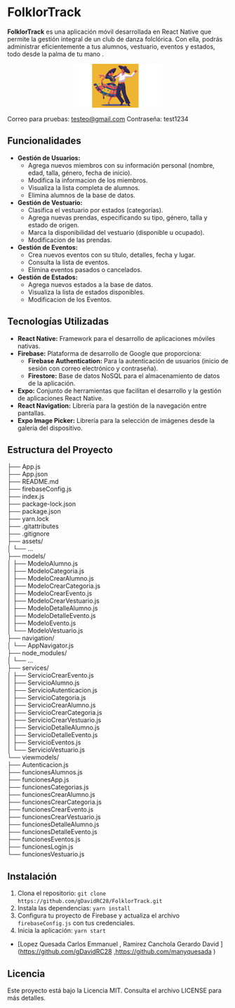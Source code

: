# FolklorTrack

**FolklorTrack** es una aplicación móvil desarrollada en React Native que permite la gestión integral de un club de danza folclórica. Con ella, podrás administrar eficientemente a tus alumnos, vestuario, eventos y estados, todo desde la palma de tu mano  .

<p align="center">
  <img src="/assets/Bailarines.jpg" alt="Logo de FolklorTrack" width="200"/>
</p>

Correo para pruebas: 
  testeo@gmail.com
Contraseña:
  test1234
  
## Funcionalidades

* **Gestión de Usuarios:**
    * Agrega nuevos miembros con su información personal (nombre, edad, talla, género, fecha de inicio).
    * Modifica la informacion de los miembros.
    * Visualiza la lista completa de alumnos.
    * Elimina alumnos de la base de datos.
* **Gestión de Vestuario:**
    * Clasifica el vestuario por estados (categorías).
    * Agrega nuevas prendas, especificando su tipo, género, talla y estado de origen.
    * Marca la disponibilidad del vestuario (disponible u ocupado).
    * Modificacion de las prendas.
* **Gestión de Eventos:**
    * Crea nuevos eventos con su título, detalles, fecha y lugar.
    * Consulta la lista de eventos.
    * Elimina eventos pasados o cancelados.
* **Gestión de Estados:**
    * Agrega nuevos estados a la base de datos.
    * Visualiza la lista de estados disponibles.
    * Modificacion de los Eventos.

## Tecnologías Utilizadas

* **React Native:** Framework para el desarrollo de aplicaciones móviles nativas.
* **Firebase:** Plataforma de desarrollo de Google que proporciona:
    * **Firebase Authentication:** Para la autenticación de usuarios (inicio de sesión con correo electrónico y contraseña).
    * **Firestore:** Base de datos NoSQL para el almacenamiento de datos de la aplicación.
* **Expo:** Conjunto de herramientas que facilitan el desarrollo y la gestión de aplicaciones React Native.
* **React Navigation:** Librería para la gestión de la navegación entre pantallas.
* **Expo Image Picker:** Librería para la selección de imágenes desde la galería del dispositivo.

## Estructura del Proyecto
├── App.js<br>
├── App.json<br>
├── README.md<br>
├── firebaseConfig.js<br>
├── index.js<br>
├── package-lock.json<br>
├── package.json<br>
├── yarn.lock<br>
├── .gitattributes<br>
├── .gitignore<br>
├── assets/<br>
│   └── ... <br>
├── models/<br>
│   ├── ModeloAlumno.js<br>
│   ├── ModeloCategoria.js<br>
│   ├── ModeloCrearAlumno.js<br>
│   ├── ModeloCrearCategoria.js<br>
│   ├── ModeloCrearEvento.js<br>
│   ├── ModeloCrearVestuario.js<br>
│   ├── ModeloDetalleAlumno.js<br>
│   ├── ModeloDetalleEvento.js<br>
│   ├── ModeloEvento.js<br>
│   └── ModeloVestuario.js<br>
├── navigation/<br>
│   └── AppNavigator.js<br>
├── node_modules/<br>
│   └── ... <br>
├── services/<br>
│   ├── ServicioCrearEvento.js<br>
│   ├── ServicioAlumno.js<br>
│   ├── ServicioAutenticacion.js<br>
│   ├── ServicioCategoria.js<br>
│   ├── ServicioCrearAlumno.js<br>
│   ├── ServicioCrearCategoria.js<br>
│   ├── ServicioCrearVestuario.js<br>
│   ├── ServicioDetalleAlumno.js<br>
│   ├── ServicioDetalleEvento.js<br>
│   ├── ServicioEventos.js<br>
│   └── ServicioVestuario.js<br>
└── viewmodels/<br>
├── Autenticacion.js<br>
├── funcionesAlumnos.js<br>
├── funcionesApp.js<br>
├── funcionesCategorias.js<br>
├── funcionesCrearAlumno.js<br>
├── funcionesCrearCategoria.js<br>
├── funcionesCrearEvento.js<br>
├── funcionesCrearVestuario.js<br>
├── funcionesDetalleAlumno.js<br>
├── funcionesDetalleEvento.js<br>
├── funcionesEventos.js<br>
├── funcionesLogin.js<br>
└── funcionesVestuario.js




## Instalación

1. Clona el repositorio: `git clone https://github.com/gDavidRC28/FolklorTrack.git`
2. Instala las dependencias: `yarn install`
3. Configura tu proyecto de Firebase y actualiza el archivo `firebaseConfig.js` con tus credenciales.
4. Inicia la aplicación: `yarn start`



* [Lopez Quesada Carlos Emmanuel , Ramirez Canchola  Gerardo David ](https://github.com/gDavidRC28 ,https://github.com/manyquesada )

## Licencia

Este proyecto está bajo la Licencia MIT. Consulta el archivo LICENSE para más detalles.
